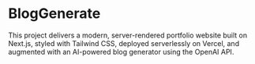 # BlogGenerate
This project delivers a modern, server-rendered portfolio website built on Next.js, styled with Tailwind CSS, deployed serverlessly on Vercel, and augmented with an AI-powered blog generator using the OpenAI API.
